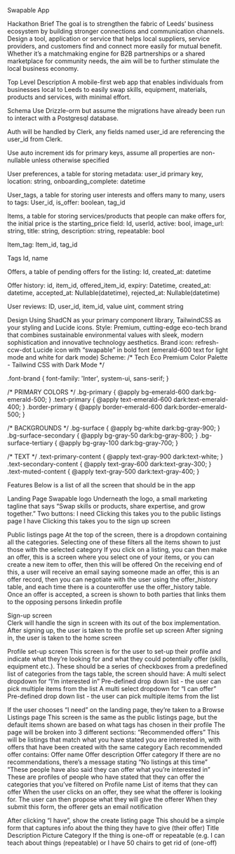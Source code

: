 Swapable App

Hackathon Brief
The goal is to strengthen the fabric of Leeds’ business ecosystem by building stronger connections and communication channels. Design a tool, application or service that helps local suppliers, service providers, and customers find and connect more easily for mutual benefit. Whether it’s a matchmaking engine for B2B partnerships or a shared marketplace for community needs, the aim will be to further stimulate the local business economy.

Top Level Description
A mobile-first web app that enables individuals from businesses local to Leeds to easily swap skills, equipment, materials, products and services, with minimal effort. 

Schema
Use Drizzle-orm but assume the migrations have already been run to interact with a Postgresql database. 

Auth will be handled by Clerk, any fields named user_id are referencing the user_id from Clerk.

Use auto increment ids for primary keys, assume all properties are non-nullable unless otherwise specified

User preferences, a table for storing metadata:
user_id primary key, location: string, onboarding_complete: datetime

User_tags, a table for storing user interests and offers many to many, users to tags:
User_id, is_offer: boolean, tag_id

Items, a table for storing services/products that people can make offers for, the initial price is the starting_price field:
Id, userId, active: bool, image_url: string, title: string, description: string, repeatable: bool

Item_tag:
Item_id, tag_id

Tags
Id, name

Offers, a table of pending offers for the listing:
Id, created_at: datetime

Offer history:
id, item_id, offered_item_id, expiry: Datetime, created_at: datetime, accepted_at: Nullable(datetime), rejected_at: Nullable(datetime)



User reviews:
ID, user_id, item_id, value uint, comment string

Design
Using ShadCN as your primary component library, TailwindCSS as your styling and Lucide icons.
Style: Premium, cutting-edge eco-tech brand that combines sustainable environmental values with sleek, modern sophistication and innovative technology aesthetics. 
Brand icon: refresh-ccw-dot Lucide icon with “swapable” in bold font (emerald-600 text for light mode and white for dark mode) 
Scheme:
/* Tech Eco Premium Color Palette - Tailwind CSS with Dark Mode */

.font-brand { font-family: 'Inter', system-ui, sans-serif; }

/* PRIMARY COLORS */
.bg-primary { @apply bg-emerald-600 dark:bg-emerald-500; }
.text-primary { @apply text-emerald-600 dark:text-emerald-400; }
.border-primary { @apply border-emerald-600 dark:border-emerald-500; }

/* BACKGROUNDS */
.bg-surface { @apply bg-white dark:bg-gray-900; }
.bg-surface-secondary { @apply bg-gray-50 dark:bg-gray-800; }
.bg-surface-tertiary { @apply bg-gray-100 dark:bg-gray-700; }

/* TEXT */
.text-primary-content { @apply text-gray-900 dark:text-white; }
.text-secondary-content { @apply text-gray-600 dark:text-gray-300; }
.text-muted-content { @apply text-gray-500 dark:text-gray-400; }



Features
Below is a list of all the screen that should be in the app

Landing Page 
Swapable logo 
Underneath the logo, a small marketing tagline that says “Swap skills or products, share expertise, and grow together.”
Two buttons: 
I need 
Clicking this takes you to the public listings page
I have 
Clicking this takes you to the sign up screen


Public listings page
At the top of the screen, there is a dropdown containing all the categories. Selecting one of these filters all the items shown to just those with the selected category
If you click on a listing, you can then make an offer, this is a screen where you select one of your items, or you can create a new item to offer, then this will be offered
On the receiving end of this, a user will receive an email saying someone made an offer, this is an offer record, then you can negotiate with the user using the offer_history table, and each time there is a counteroffer use the offer_history table.
Once an offer is accepted, a screen is shown to both parties that links them to the opposing persons linkedin profile

Sign-up screen  
Clerk will handle the sign in screen with its out of the box implementation.
After signing up, the user is taken to the profile set up screen
After signing in, the user is taken to the home screen

Profile set-up screen
This screen is for the user to set-up their profile and indicate what they’re looking for and what they could potentially offer (skills, equipment etc.). These should be a series of checkboxes from a predefined list of categories from the tags table, the screen should have: 
A multi select dropdown for “I’m interested in” 
Pre-defined drop down list - the user can pick multiple items from the list 
A multi select dropdown for “I can offer”
Pre-defined drop down list - the user can pick multiple items from the list 

If the user chooses “I need” on the landing page, they’re taken to a Browse Listings page
This screen is the same as the public listings page, but the default items shown are based on what tags has chosen in their profile
The page will be broken into 3 different sections:
“Recommended offers” 
This will be listings that match what you have stated you are interested in, with offers that have been created with the same category
Each recommended offer contains: 
Offer name 
Offer description 
Offer category 
If there are no recommendations, there’s a message stating “No listings at this time” 
“These people have also said they can offer what you’re interested in” 	
These are profiles of people who have stated that they can offer the categories that you’ve filtered on 
Profile name 
List of items that they can offer 
When the user clicks on an offer, they see what the offerer is looking for. The user can then propose what they will give the offerer
When they submit this form, the offerer gets an email notification

After clicking “I have”, show the create listing page
This should be a simple form that captures info about the thing they have to give (their offer)
Title
Description
Picture
Category
If the thing is one-off or repeatable (e.g. I can teach about things (repeatable) or I have 50 chairs to get rid of (one-off)

